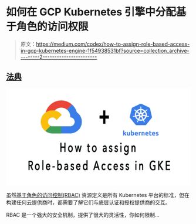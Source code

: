 # 如何在 GCP Kubernetes 引擎中分配基于角色的访问权限

> 原文：<https://medium.com/codex/how-to-assign-role-based-access-in-gcp-kubernetes-engine-1f54938531bf?source=collection_archive---------2----------------------->

## [法典](http://medium.com/codex)

![](img/13f82e2404d3ddc296473666d62e5116.png)

虽然[基于角色的访问控制(RBAC)](https://kubernetes.io/docs/reference/access-authn-authz/rbac/) 资源定义是所有 Kubernetes 平台的标准，但在构建任何云提供商时，都需要了解它们与底层认证和授权提供商的交互。

RBAC 是一个强大的安全机制，提供了很大的灵活性，你如何限制…